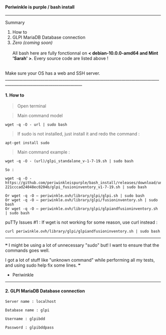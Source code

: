 #### Periwinkle is purple / bash install
_____________________________________________________________________________________________________________________

Summary <br/>
1. How to 
2. GLPI MariaDB Database connection 
3. _Zero (coming soon)_
<br/><br/>
All bash here are fully fonctionnal on **< debian-10.0.0-amd64 and Mint 'Sarah' >**. Every source code are listed above !
<br/>
Make sure your OS has a web and SSH server. 
_____________________________________________________________________________________________________________________

#### 1. How to 

> Open terminal 

> Main command model
```
wget -q -O - url | sudo bash
```
> If sudo is not installed, just install it and redo the command :
```
apt-get install sudo
```

> Main command example :
```
wget -q -O - (url)/glpi_standalone_v-1-7-19.sh | sudo bash

So :

wget -q -O - https://github.com/periwinkleispurple/bash_install/releases/download/untagged-221cccad24048ec0204b/glpi_fusioninventory_v1-7-19.sh | sudo bash

Or wget -q -O – periwinkle.ovh/library/glpi/glpi.sh | sudo bash
Or wget -q -O – periwinkle.ovh/library/glpi/fusioninventory.sh | sudo bash
Or wget -q -O – periwinkle.ovh/library/glpi/glpiandfusioninventory.sh | sudo bash
```

puTTy Issues #1 : If wget is not working for some reason, use curl instead : 
```
curl periwinkle.ovh/library/glpi/glpiandfusioninventory.sh | sudo bash
```
_____________________________________________________________________________________________________________________
 ❝ I might be using a lot of unnecessary "sudo" but! I want to ensure that the commands goes well.
 
 I got a lot of stuff like "unknown command" while performing all my tests, and using sudo help fix some lines. ❞
 
- Periwinkle
_____________________________________________________________________________________________________________________

#### 2. GLPI MariaDB Database connection 

```
Server name : localhost

Database name : glpi

Username : glpibdd

Password : glpibddpass 
```



